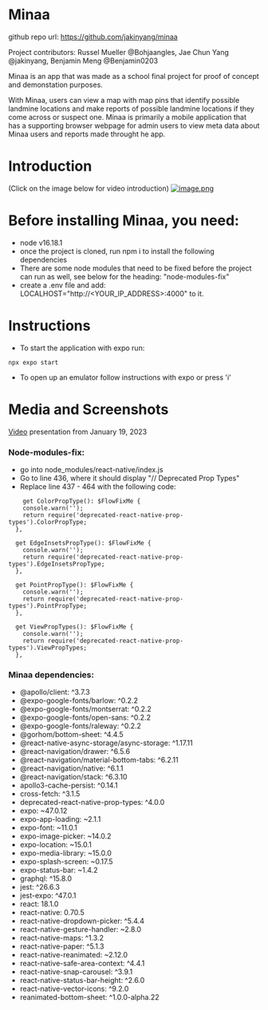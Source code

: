 # Minaa

github repo url: https://github.com/jakinyang/minaa

Project contributors: Russel Mueller @Bohjaangles, Jae Chun Yang @jakinyang, Benjamin Meng @Benjamin0203

Minaa is an app that was made as a school final project for proof of concept and demonstation purposes.

With Minaa, users can view a map with map pins that identify possible landmine locations and make reports of possible landmine locations if they come across or suspect one. Minaa is primarily a mobile application that has a supporting browser webpage for admin users to view meta data about Minaa users and reports made throught he app. 

# Introduction

(Click on the image below for video introduction)
[![image.png](https://i.postimg.cc/j2jbsDqG/image.png)](https://www.youtube.com/watch?v=wWywwmZysC0)

# Before installing Minaa, you need:
 - node v16.18.1
 - once the project is cloned, run npm i to install the following dependencies
 - There are some node modules that need to be fixed before the project can run as well, see below for the heading: "node-modules-fix"
 - create a .env file and add: 
 LOCALHOST="http://<YOUR_IP_ADDRESS>:4000" to it.

# Instructions
- To start the application with expo run:
```
npx expo start
```
- To open up an emulator follow instructions with expo or press 'i'

# Media and Screenshots

[Video](file:///Users/jakinbacon/Downloads/Replay%20-%20January%2019,%202023%20at%2012_03%20PM.webm) presentation from January 19, 2023

### Node-modules-fix:
  - go into node_modules/react-native/index.js
  - Go to line 436, where it should display "// Deprecated Prop Types"
  - Replace line 437 - 464 with the following code:
```
    get ColorPropType(): $FlowFixMe {
    console.warn('');
    return require('deprecated-react-native-prop-types').ColorPropType;
  },

  get EdgeInsetsPropType(): $FlowFixMe {
    console.warn('');
    return require('deprecated-react-native-prop-types').EdgeInsetsPropType;
  },

  get PointPropType(): $FlowFixMe {
    console.warn('');
    return require('deprecated-react-native-prop-types').PointPropType;
  },

  get ViewPropTypes(): $FlowFixMe {
    console.warn('');
    return require('deprecated-react-native-prop-types').ViewPropTypes;
  },
```

### Minaa dependencies:
 - @apollo/client: ^3.7.3
 - @expo-google-fonts/barlow: ^0.2.2
 - @expo-google-fonts/montserrat: ^0.2.2
 - @expo-google-fonts/open-sans: ^0.2.2
 - @expo-google-fonts/raleway: ^0.2.2
 - @gorhom/bottom-sheet: ^4.4.5
 - @react-native-async-storage/async-storage: ^1.17.11
 - @react-navigation/drawer: ^6.5.6
 - @react-navigation/material-bottom-tabs: ^6.2.11
 - @react-navigation/native: ^6.1.1
 - @react-navigation/stack: ^6.3.10
 - apollo3-cache-persist: ^0.14.1
 - cross-fetch: ^3.1.5
 - deprecated-react-native-prop-types: ^4.0.0
 - expo: ~47.0.12
 - expo-app-loading: ~2.1.1
 - expo-font: ~11.0.1
 - expo-image-picker: ~14.0.2
 - expo-location: ~15.0.1
 - expo-media-library: ~15.0.0
 - expo-splash-screen: ~0.17.5
 - expo-status-bar: ~1.4.2
 - graphql: ^15.8.0
 - jest: ^26.6.3
 - jest-expo: ^47.0.1
 - react: 18.1.0
 - react-native: 0.70.5
 - react-native-dropdown-picker: ^5.4.4
 - react-native-gesture-handler: ~2.8.0
 - react-native-maps: ^1.3.2
 - react-native-paper: ^5.1.3
 - react-native-reanimated: ~2.12.0
 - react-native-safe-area-context: ^4.4.1
 - react-native-snap-carousel: ^3.9.1
 - react-native-status-bar-height: ^2.6.0
 - react-native-vector-icons: ^9.2.0
 - reanimated-bottom-sheet: ^1.0.0-alpha.22  
